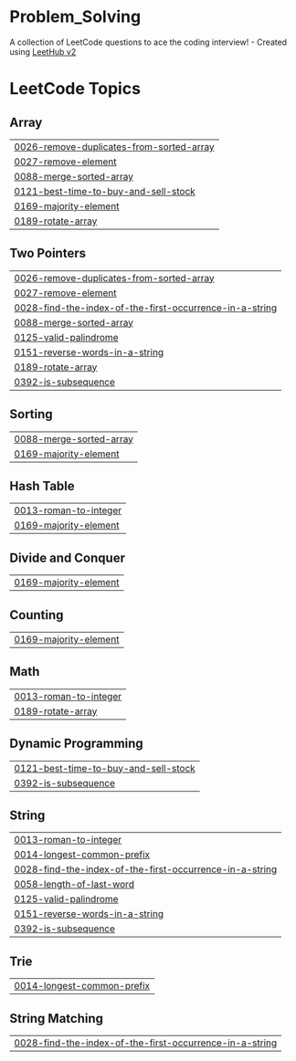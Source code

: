 # Problem_Solving
A collection of LeetCode questions to ace the coding interview! - Created using [LeetHub v2](https://github.com/arunbhardwaj/LeetHub-2.0)

<!---LeetCode Topics Start-->
# LeetCode Topics
## Array
|  |
| ------- |
| [0026-remove-duplicates-from-sorted-array](https://github.com/DaTaj-ai/Problem_Solving/tree/master/0026-remove-duplicates-from-sorted-array) |
| [0027-remove-element](https://github.com/DaTaj-ai/Problem_Solving/tree/master/0027-remove-element) |
| [0088-merge-sorted-array](https://github.com/DaTaj-ai/Problem_Solving/tree/master/0088-merge-sorted-array) |
| [0121-best-time-to-buy-and-sell-stock](https://github.com/DaTaj-ai/Problem_Solving/tree/master/0121-best-time-to-buy-and-sell-stock) |
| [0169-majority-element](https://github.com/DaTaj-ai/Problem_Solving/tree/master/0169-majority-element) |
| [0189-rotate-array](https://github.com/DaTaj-ai/Problem_Solving/tree/master/0189-rotate-array) |
## Two Pointers
|  |
| ------- |
| [0026-remove-duplicates-from-sorted-array](https://github.com/DaTaj-ai/Problem_Solving/tree/master/0026-remove-duplicates-from-sorted-array) |
| [0027-remove-element](https://github.com/DaTaj-ai/Problem_Solving/tree/master/0027-remove-element) |
| [0028-find-the-index-of-the-first-occurrence-in-a-string](https://github.com/DaTaj-ai/Problem_Solving/tree/master/0028-find-the-index-of-the-first-occurrence-in-a-string) |
| [0088-merge-sorted-array](https://github.com/DaTaj-ai/Problem_Solving/tree/master/0088-merge-sorted-array) |
| [0125-valid-palindrome](https://github.com/DaTaj-ai/Problem_Solving/tree/master/0125-valid-palindrome) |
| [0151-reverse-words-in-a-string](https://github.com/DaTaj-ai/Problem_Solving/tree/master/0151-reverse-words-in-a-string) |
| [0189-rotate-array](https://github.com/DaTaj-ai/Problem_Solving/tree/master/0189-rotate-array) |
| [0392-is-subsequence](https://github.com/DaTaj-ai/Problem_Solving/tree/master/0392-is-subsequence) |
## Sorting
|  |
| ------- |
| [0088-merge-sorted-array](https://github.com/DaTaj-ai/Problem_Solving/tree/master/0088-merge-sorted-array) |
| [0169-majority-element](https://github.com/DaTaj-ai/Problem_Solving/tree/master/0169-majority-element) |
## Hash Table
|  |
| ------- |
| [0013-roman-to-integer](https://github.com/DaTaj-ai/Problem_Solving/tree/master/0013-roman-to-integer) |
| [0169-majority-element](https://github.com/DaTaj-ai/Problem_Solving/tree/master/0169-majority-element) |
## Divide and Conquer
|  |
| ------- |
| [0169-majority-element](https://github.com/DaTaj-ai/Problem_Solving/tree/master/0169-majority-element) |
## Counting
|  |
| ------- |
| [0169-majority-element](https://github.com/DaTaj-ai/Problem_Solving/tree/master/0169-majority-element) |
## Math
|  |
| ------- |
| [0013-roman-to-integer](https://github.com/DaTaj-ai/Problem_Solving/tree/master/0013-roman-to-integer) |
| [0189-rotate-array](https://github.com/DaTaj-ai/Problem_Solving/tree/master/0189-rotate-array) |
## Dynamic Programming
|  |
| ------- |
| [0121-best-time-to-buy-and-sell-stock](https://github.com/DaTaj-ai/Problem_Solving/tree/master/0121-best-time-to-buy-and-sell-stock) |
| [0392-is-subsequence](https://github.com/DaTaj-ai/Problem_Solving/tree/master/0392-is-subsequence) |
## String
|  |
| ------- |
| [0013-roman-to-integer](https://github.com/DaTaj-ai/Problem_Solving/tree/master/0013-roman-to-integer) |
| [0014-longest-common-prefix](https://github.com/DaTaj-ai/Problem_Solving/tree/master/0014-longest-common-prefix) |
| [0028-find-the-index-of-the-first-occurrence-in-a-string](https://github.com/DaTaj-ai/Problem_Solving/tree/master/0028-find-the-index-of-the-first-occurrence-in-a-string) |
| [0058-length-of-last-word](https://github.com/DaTaj-ai/Problem_Solving/tree/master/0058-length-of-last-word) |
| [0125-valid-palindrome](https://github.com/DaTaj-ai/Problem_Solving/tree/master/0125-valid-palindrome) |
| [0151-reverse-words-in-a-string](https://github.com/DaTaj-ai/Problem_Solving/tree/master/0151-reverse-words-in-a-string) |
| [0392-is-subsequence](https://github.com/DaTaj-ai/Problem_Solving/tree/master/0392-is-subsequence) |
## Trie
|  |
| ------- |
| [0014-longest-common-prefix](https://github.com/DaTaj-ai/Problem_Solving/tree/master/0014-longest-common-prefix) |
## String Matching
|  |
| ------- |
| [0028-find-the-index-of-the-first-occurrence-in-a-string](https://github.com/DaTaj-ai/Problem_Solving/tree/master/0028-find-the-index-of-the-first-occurrence-in-a-string) |
<!---LeetCode Topics End-->